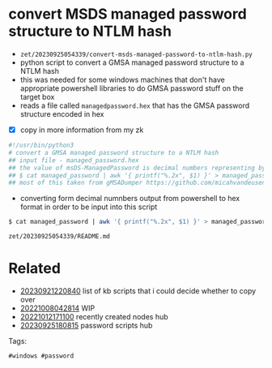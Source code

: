 # convert MSDS managed password structure to NTLM hash

- `zet/20230925054339/convert-msds-managed-password-to-ntlm-hash.py`
- python script to convert a GMSA managed password structure to a NTLM hash
- this was needed for some windows machines that don't have appropriate powershell libraries to do GMSA password stuff on the target box
- reads a file called `managedpassword.hex` that has the GMSA password structure encoded in hex
- [x] copy in more information from my zk
```python
#!/usr/bin/python3
# convert a GMSA managed password structure to a NTLM hash
## input file - managed_password.hex
## the value of msDS-ManagedPassword is decimal numbers representing bytes, one per line. convert to hex.
## $ cat managed_password | awk '{ printf("%.2x", $1) }' > managed_password.hex
## most of this taken from gMSADumper https://github.com/micahvandeusen/gMSADumper
```
- converting form decimal numnbers output from powershell to hex format in order to be input into this script
```bash
$ cat managed_password | awk '{ printf("%.2x", $1) }' > managed_password.hex
```

` zet/20230925054339/README.md `

# Related

- [20230921220840](/zet/20230921220840/README.md) list of kb scripts that i could decide whether to copy over
- [20221008042814](/zet/20221008042814/README.md) WIP
- [20221012171100](/zet/20221012171100/README.md) recently created nodes hub
- [20230925180815](/zet/20230925180815/README.md) password scripts hub

Tags:

    #windows #password
